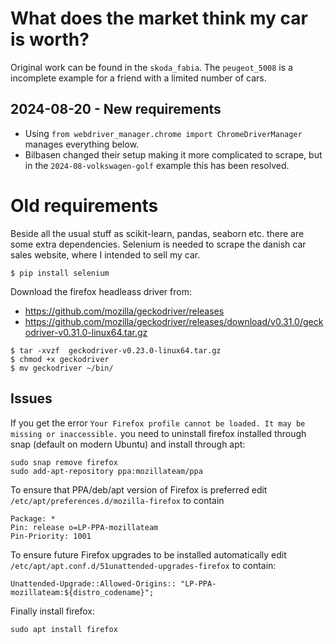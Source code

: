 # What does the market think my car is worth?

Original work can be found in the `skoda_fabia`. The `peugeot_5008` is a incomplete example for a friend with a limited
number of cars.

## 2024-08-20 - New requirements

* Using `from webdriver_manager.chrome import ChromeDriverManager` manages everything below. 
* Bilbasen changed their setup making it more complicated to scrape, but in the `2024-08-volkswagen-golf` example this
   has been resolved. 

# Old requirements

Beside all the usual stuff as scikit-learn, pandas, seaborn etc. there are some extra dependencies. Selenium is needed
to scrape the danish car sales website, where I intended to sell my car.

```
$ pip install selenium
```

Download the firefox headleass driver from:
- https://github.com/mozilla/geckodriver/releases
- https://github.com/mozilla/geckodriver/releases/download/v0.31.0/geckodriver-v0.31.0-linux64.tar.gz

```
$ tar -xvzf  geckodriver-v0.23.0-linux64.tar.gz
$ chmod +x geckodriver
$ mv geckodriver ~/bin/
```

## Issues
If you get the error `Your Firefox profile cannot be loaded. It may be missing or inaccessible.` you need to uninstall
firefox installed through snap (default on modern Ubuntu) and install through apt:

```
sudo snap remove firefox
sudo add-apt-repository ppa:mozillateam/ppa
```
To ensure that PPA/deb/apt version of Firefox is preferred edit `/etc/apt/preferences.d/mozilla-firefox` to contain
```
Package: *
Pin: release o=LP-PPA-mozillateam
Pin-Priority: 1001
```

To ensure future Firefox upgrades to be installed automatically edit `/etc/apt/apt.conf.d/51unattended-upgrades-firefox`
to contain:
```
Unattended-Upgrade::Allowed-Origins:: "LP-PPA-mozillateam:${distro_codename}";
```

Finally install firefox:
```
sudo apt install firefox
```


